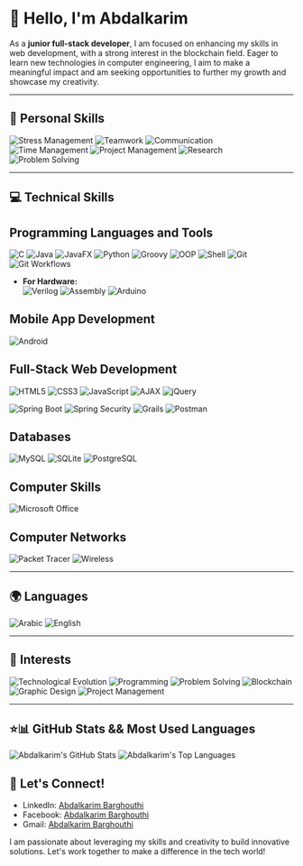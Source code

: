 # 👋 Hello, I'm Abdalkarim

As a **junior full-stack developer**, I am focused on enhancing my skills in web development, with a strong interest in the blockchain field. Eager to learn new technologies in computer engineering, I aim to make a meaningful impact and am seeking opportunities to further my growth and showcase my creativity.

---

🌟 Personal Skills
--
![Stress Management](https://img.shields.io/badge/Stress_Management-333333?style=flat&logo=mentalhealth&logoColor=white)
![Teamwork](https://img.shields.io/badge/Teamwork-333333?style=flat&logo=people&logoColor=white)
![Communication](https://img.shields.io/badge/Communication-333333?style=flat&logo=communication&logoColor=white)
![Time Management](https://img.shields.io/badge/Time_Management-333333?style=flat&logo=clock&logoColor=white)
![Project Management](https://img.shields.io/badge/Project_Management-333333?style=flat&logo=projectmanagement&logoColor=white)
![Research](https://img.shields.io/badge/Research-333333?style=flat&logo=research&logoColor=white)
![Problem Solving](https://img.shields.io/badge/Problem_Solving-333333?style=flat&logo=solving&logoColor=white)  

---

💻 Technical Skills
---

Programming Languages and Tools
---
  ![C](https://img.shields.io/badge/C-007ACC?style=flat&logo=c&logoColor=white)
  ![Java](https://img.shields.io/badge/Java-007396?style=flat&logo=java&logoColor=white)
  ![JavaFX](https://img.shields.io/badge/JavaFX-007396?style=flat&logo=openjdk&logoColor=white)
  ![Python](https://img.shields.io/badge/Python-3776AB?style=flat&logo=python&logoColor=white)
  ![Groovy](https://img.shields.io/badge/Groovy-4298B8?style=flat&logo=groovy&logoColor=white)
  ![OOP](https://img.shields.io/badge/OOP-007ACC?style=flat&logo=objectoriented&logoColor=white)
  ![Shell](https://img.shields.io/badge/Shell_Script-121D33?style=for-the-badge&logo=gnu-bash&logoColor=white)
  ![Git](https://img.shields.io/badge/Git-F05032?style=flat&logo=git&logoColor=white)
  ![Git Workflows](https://img.shields.io/badge/Git_Workflows-4B9CD3?style=flat&logo=git&logoColor=white)
- **For Hardware:**  
  ![Verilog](https://img.shields.io/badge/Verilog-4285F4?style=for-the-badge&logoColor=white)
  ![Assembly](https://img.shields.io/badge/Assembly-6E4C8A?style=flat&logo=assembly&logoColor=white)
  ![Arduino](https://img.shields.io/badge/Arduino-00979D?style=flat&logo=arduino&logoColor=white)  



Mobile App Development
---
  ![Android](https://img.shields.io/badge/Android-3DDC84?style=flat&logo=android&logoColor=white)

Full-Stack Web Development
---
  
  ![HTML5](https://img.shields.io/badge/HTML5-E34F26?style=flat&logo=html5&logoColor=white)
  ![CSS3](https://img.shields.io/badge/CSS3-1572B6?style=flat&logo=css3&logoColor=white)
  ![JavaScript](https://img.shields.io/badge/JavaScript-F7DF1E?style=flat&logo=javascript&logoColor=white)
  ![AJAX](https://img.shields.io/badge/AJAX-007ACC?style=flat&logo=ajax&logoColor=white)
  ![jQuery](https://img.shields.io/badge/jQuery-0769AD?style=flat&logo=jquery&logoColor=white)  
  
  ![Spring Boot](https://img.shields.io/badge/Spring_Boot-6DB33F?style=flat&logo=springboot&logoColor=white)
  ![Spring Security](https://img.shields.io/badge/Spring_Security-6DB33F?style=flat&logo=spring&logoColor=white)
  ![Grails](https://img.shields.io/badge/Grails-6DB33F?style=flat&logo=grails&logoColor=white)
  ![Postman](https://img.shields.io/badge/Postman-FF6C37?style=flat&logo=postman&logoColor=white)


Databases
---
  ![MySQL](https://img.shields.io/badge/MySQL-4479A1?style=flat&logo=mysql&logoColor=white)
  ![SQLite](https://img.shields.io/badge/SQLite-003B57?style=flat&logo=sqlite&logoColor=white)
  ![PostgreSQL](https://img.shields.io/badge/PostgreSQL-4169E1?style=flat&logo=postgresql&logoColor=white)  

Computer Skills
---
  ![Microsoft Office](https://img.shields.io/badge/Microsoft_Office-0078D4?style=flat&logo=microsoftoffice&logoColor=white)  

Computer Networks
---
  ![Packet Tracer](https://img.shields.io/badge/Cisco_Packet_Tracer-1BA0E1?style=flat&logo=cisco&logoColor=white)
  ![Wireless](https://img.shields.io/badge/Wireless_Communication-007ACC?style=flat&logo=wireless&logoColor=white)


---

🌍 Languages
---
  ![Arabic](https://img.shields.io/badge/Arabic-333333?style=flat&logo=language&logoColor=white)
  ![English](https://img.shields.io/badge/English-333333?style=flat&logo=language&logoColor=white)

---

🌱 Interests
---
![Technological Evolution](https://img.shields.io/badge/Technological_Evolution-333333?style=flat&logo=tech&logoColor=white)
![Programming](https://img.shields.io/badge/Programming-333333?style=flat&logo=programming&logoColor=white)
![Problem Solving](https://img.shields.io/badge/Problem_Solving-333333?style=flat&logo=solving&logoColor=white)
![Blockchain](https://img.shields.io/badge/Blockchain-333333?style=flat&logo=blockchain&logoColor=white)
![Graphic Design](https://img.shields.io/badge/Graphic_Design-333333?style=flat&logo=graphicdesign&logoColor=white)
![Project Management](https://img.shields.io/badge/Project_Management-333333?style=flat&logo=projectmanagement&logoColor=white)

---

## ⭐️📊 GitHub Stats && Most Used Languages

![Abdalkarim's GitHub Stats](https://github-readme-stats.vercel.app/api?username=abdalkarimnael&show_icons=true&theme=radical)  ![Abdalkarim's Top Languages](https://github-readme-stats.vercel.app/api/top-langs/?username=abdalkarimnael&layout=compact&theme=radical)


## 💼 Let's Connect!

- LinkedIn: [Abdalkarim Barghouthi](https://www.linkedin.com/in/anaelbarghouthi/)
- Facebook: [Abdalkarim Barghouthi](https://www.facebook.com/anael.barghouthi)
- Gmail: [Abdalkarim Barghouthi](mailto:abdulkareemnael@gmail.com)

I am passionate about leveraging my skills and creativity to build innovative solutions. Let's work together to make a difference in the tech world!
